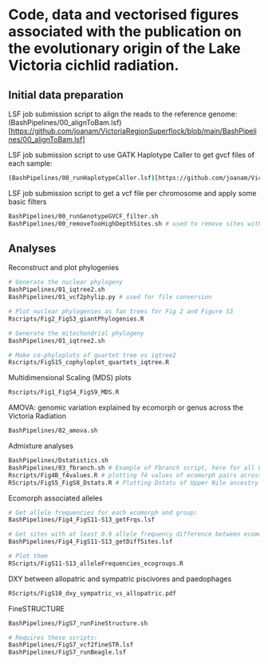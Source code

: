 # Code, data and vectorised figures associated with the publication on the evolutionary origin of the Lake Victoria cichlid radiation.

## Initial data preparation
LSF job submission script to align the reads to the reference genome:
(BashPipelines/00_alignToBam.lsf)[https://github.com/joanam/VictoriaRegionSuperflock/blob/main/BashPipelines/00_alignToBam.lsf]

LSF job submission script to use GATK Haplotype Caller to get gvcf files of each sample:
```sh
(BashPipelines/00_runHaplotypeCaller.lsf)[https://github.com/joanam/VictoriaRegionSuperflock/blob/main/BashPipelines/00_runHaplotypeCaller.lsf]
```
LSF job submission script to get a vcf file per chromosome and apply some basic filters
```sh
BashPipelines/00_runGenotypeGVCF_filter.sh
BashPipelines/00_removeTooHighDepthSites.sh # used to remove sites with too high sequencing depth, indicative of paralogous regions collapsed in the reference
```

## Analyses
Reconstruct and plot phylogenies 
```sh
# Generate the nuclear phylogeny
BashPipelines/01_iqtree2.sh
BashPipelines/01_vcf2phylip.py # used for file conversion

# Plot nuclear phylogenies as fan trees for Fig 2 and Figure S3
Rscripts/Fig2_FigS3_giantPhylogenies.R

# Generate the mitochondrial phylogeny
BashPipelines/01_iqtree2.sh

# Make co-phyloplots of quartet tree vs iqtree2
Rscripts/FigS15_cophyloplot_quartets_iqtree.R
```

Multidimensional Scaling (MDS) plots
```sh
Rscripts/Fig1_FigS4_FigS9_MDS.R
```

AMOVA: genomic variation explained by ecomorph or genus across the Victoria Radiation
```sh
BashPipelines/02_amova.sh
```

Admixture analyses
```sh
BashPipelines/Dstatistics.sh
BashPipelines/03_fbranch.sh # Example of Fbranch script, here for all LVRS and outgroups
Rscripts/Fig4B_f4values.R # plotting f4 values of ecomorph pairs across lakes
RScripts/FigS5_FigS8_Dstats.R # Plotting Dstats of Upper Nile ancestry in the LVRS and Western Lakes in the Victoria Radiation

```

Ecomorph associated alleles
```sh
# Get allele frequencies for each ecomorph and group:
BashPipelines/Fig4_FigS11-S13_getFrqs.lsf

# Get sites with at least 0.9 allele frequency difference between ecomorph and all other Victoria Radiation cichlids
BashPipelines/Fig4_FigS11-S13_getDiffSites.lsf

# Plot them
RScripts/FigS11-S13_alleleFrequencies_ecogroups.R
```

DXY between allopatric and sympatric piscivores and paedophages
```sh
RScripts/FigS10_dxy_sympatric_vs_allopatric.pdf
```

FineSTRUCTURE
```sh
BashPipelines/FigS7_runFineStructure.sh

# Requires these scripts:
BashPipelines/FigS7_vcf2fineSTR.lsf
BashPipelines/FigS7_runBeagle.lsf
```
